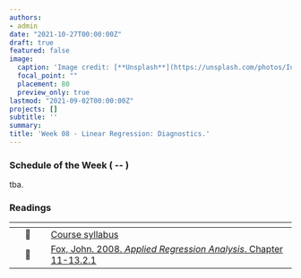 ```yaml
---
authors:
- admin
date: "2021-10-27T00:00:00Z"
draft: true
featured: false
image:
  caption: 'Image credit: [**Unsplash**](https://unsplash.com/photos/IuLgi9PWETU)'
  focal_point: ""
  placement: 80
  preview_only: true
lastmod: "2021-09-02T00:00:00Z"
projects: []
subtitle: ''
summary: 
title: 'Week 08 - Linear Regression: Diagnostics.'
---
```


### Schedule of the Week ( -- )

tba.

### Readings

| <div style="width:50px"></div>  | <div style="width:420px"></div>  |  <div style="width:200px"></div> |
|:---:|:---|:---:|
| :page_facing_up: | [Course syllabus]() | **Required** | 
| :page_facing_up: | [Fox, John. 2008. *Applied Regression Analysis*. Chapter 11-13.2.1]() | **Required** |



